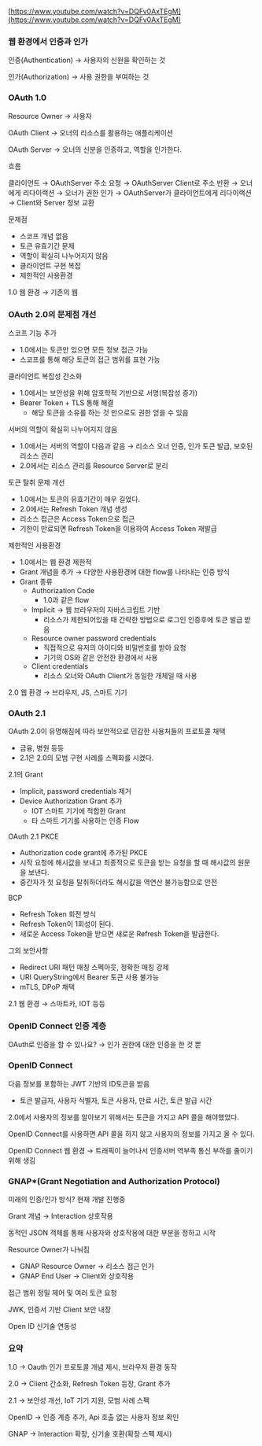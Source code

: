 [https://www.youtube.com/watch?v=DQFv0AxTEgM](https://www.youtube.com/watch?v=DQFv0AxTEgM)

### 웹 환경에서 인증과 인가

인증(Authentication) → 사용자의 신원을 확인하는 것

인가(Authorization) → 사용 권한을 부여하는 것

### OAuth 1.0

Resource Owner → 사용자

OAuth Client → 오너의 리소스를 활용하는 애플리케이션

OAuth Server → 오너의 신분을 인증하고, 역할을 인가한다.

흐름

클라이언트 → OAuthServer 주소 요청 → OAuthServer Client로 주소 반환 → 오너에게 리다이랙션 → 오너가 권한 인가 → OAuthServer가 클라이언트에게 리다이랙션 → Client와 Server 정보 교환

문제점

- 스코프 개념 없음
- 토큰 유효기간 문제
- 역할이 확실히 나누어지지 않음
- 클라이언트 구현 복잡
- 제한적인 사용환경

1.0 웹 환경 → 기존의 웹

### OAuth 2.0의 문제점 개선

스코프 기능 추가

- 1.0에서는 토큰만 있으면 모든 정보 접근 가능
- 스코프를 통해 해당 토큰의 접근 범위를 표현 가능

클라이언트 복잡성 간소화

- 1.0에서는 보안성을 위해 암호학적 기반으로 서명(복잡성 증가)
- Bearer Token + TLS 통해 해결
    - 해당 토큰을 소유를 하는 것 만으로도 권한 얻을 수 있음

서버의 역할이 확실히 나누어지지 않음

- 1.0에서는 서버의 역할이 다음과 같음 → 리소스 오너 인증, 인가 토큰 발급, 보호된 리소스 관리
- 2.0에서는 리소스 관리를 Resource Server로 분리

토큰 탈취 문제 개선

- 1.0에서는 토큰의 유효기간이 매우 길었다.
- 2.0에서는 Refresh Token 개념 생성
- 리소스 접근은 Access Token으로 접근
- 기한이 만료되면 Refresh Token을 이용하여 Access Token 재발급

제한적인 사용환경

- 1.0에서는 웹 환경 제한적
- Grant 개념을 추가 → 다양한 사용환경에 대한 flow를 나타내는 인증 방식
- Grant 종류
    - Authorization Code
        - 1.0과 같은 flow
    - Implicit → 웹 브라우저의 자바스크립트 기반
        - 리소스가 제한되어있을 때 간략한 방법으로 로그인 인증후에 토큰 발급 받음
    - Resource owner password credentials
        - 직접적으로 유저의 아이디와 비밀번호를 받아 요청
        - 기기의 OS와 같은 안전한 환경에서 사용
    - Client credentials
        - 리소스 오너와 OAuth Client가 동일한 개체일 때 사용

2.0 웹 환경 → 브라우저, JS, 스마트 기기

### OAuth 2.1

OAuth 2.0이 유명해짐에 따라 보안적으로 민감한 사용처들의 프로토콜 채택

- 금융, 병원 등등
- 2.1은 2.0의 모범 구현 사례를 스펙화를 시켰다.

2.1의 Grant

- Implicit, password credentials 제거
- Device Authorization Grant 추가
    - IOT 스마트 기기에 적합한 Grant
    - 타 스마트 기기를 사용하는 인증 Flow

OAuth 2.1 PKCE

- Authorization code grant에 추가된 PKCE
- 시작 요청에 해시값을 보내고 최종적으로 토큰을 받는 요청을 할 때 해시값의 원문을 보낸다.
- 중간자가 첫 요청을 탈취하더라도 해시값을 역연산 불가능함으로 안전

BCP

- Refresh Token 회전 방식
- Refresh Token이 1회성이 된다.
- 새로운 Access Token을 받으면 새로운 Refresh Token을 발급한다.

그외 보안사항

- Redirect URI 패턴 매칭 스펙아웃, 정확한 매칭 강제
- URI QueryString에서 Bearer 토큰 사용 불가능
- mTLS, DPoP 채택

2.1 웹 환경 → 스마트카, IOT 등등

### OpenID Connect 인증 계층

OAuth로 인증을 할 수 있나요? → 인가 권한에 대한 인증을 한 것 뿐

### OpenID Connect

다음 정보를 포함하는 JWT 기반의 ID토큰을 받음

- 토큰 발급자, 사용자 식별자, 토큰 사용자, 만료 시간, 토큰 발급 시간

2.0에서 사용자의 정보를 알아보기 위해서는 토큰을 가지고 API 콜을 해야했었다.

OpenID Connect를 사용하면 API 콜을 하지 않고 사용자의 정보를 가지고 올 수 있다.

OpenID Connect 웹 환경 → 트래픽이 늘어나서 인증서버 역부족 통신 부하를 줄이기 위해 생김

### GNAP*(Grant Negotiation and Authorization Protocol)

미래의 인증/인가 방식? 현재 개발 진행중

Grant 개념 → Interaction 상호작용

동적인 JSON 객체를 통해 사용자와 상호작용에 대한 부분을 정하고 시작

Resource Owner가 나눠짐

- GNAP Resource Owner → 리소스 접근 인가
- GNAP End User → Client와 상호작용

접근 범위 정밀 제어 및 여러 토큰 요청

JWK, 인증서 기반 Client 보안 내장

Open ID 신기술 연동성

### 요약

1.0 → Oauth 인가 프로토콜 개념 제시, 브라우저 환경 동작

2.0 → Client 간소화, Refresh Token 등장, Grant 추가

2.1 → 보안성 개선, IoT 기기 지원, 모범 사례 스펙

OpenID → 인증 계층 추가, Api 호출 없는 사용자 정보 확인

GNAP → Interaction 확장, 신기술 호환(확장 스펙 제시)